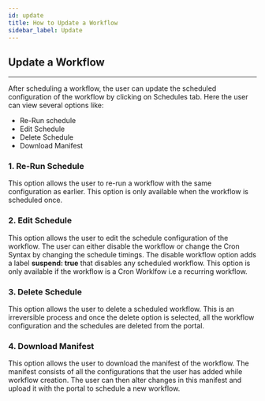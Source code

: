 ```yaml
---
id: update
title: How to Update a Workflow
sidebar_label: Update
---
```


## Update a Workflow

---

After scheduling a workflow, the user can update the scheduled configuration of the workflow by clicking on Schedules tab. 
Here the user can view several options like:
- Re-Run schedule
- Edit Schedule
- Delete Schedule
- Download Manifest 

### 1. Re-Run Schedule
This option allows the user to re-run a workflow with the same configuration as earlier. This option is only available when the workflow is scheduled once.

### 2. Edit Schedule
This option allows the user to edit the schedule configuration of the workflow. The user can either disable the workflow or change the Cron Syntax by changing the schedule timings.
The disable workflow option adds a label **suspend: true** that disables any scheduled workflow.
This option is only available if the workflow is a Cron Worklfow i.e a recurring workflow.

### 3. Delete Schedule
This option allows the user to delete a scheduled workflow. This is an irreversible process and once the delete option is selected, all the workflow configuration and the schedules are deleted from the portal.

### 4. Download Manifest
This option allows the user to download the manifest of the workflow. The manifest consists of all the configurations that the user has added while workflow creation. The user can then alter changes in this manifest and upload it with the portal to schedule a new workflow.
